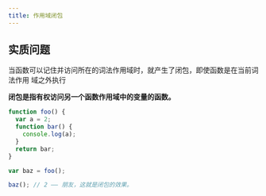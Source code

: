 ```yaml
---
title: 作用域闭包
---
```


## 实质问题

当函数可以记住并访问所在的词法作用域时，就产生了闭包，即使函数是在当前词法作用 域之外执行

**闭包是指有权访问另一个函数作用域中的变量的函数。**

```js
function foo() {
  var a = 2;
  function bar() {
    console.log(a);
  }
  return bar;
}

var baz = foo();

baz(); // 2 —— 朋友，这就是闭包的效果。
```
